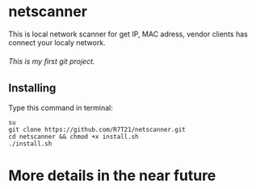 # netscanner
This is local network scanner for get IP, MAC adress, vendor clients has connect your localy network.

###### This is my first git project.

## Installing
Type this command in terminal:
```
su
git clone https://github.com/R7T21/netscanner.git
cd netscanner && chmod +x install.sh
./install.sh
```

# More details in the near future
